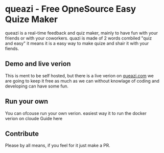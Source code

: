 # queazi - Free OpneSource Easy Quize Maker 
queazi is a real-time feedback and quiz maker, mainly to have fun with your friends or with your coworkers. quazi is made of 2 words combiled "quiz and easy" it means it is a easy way to make quize and shair it with your fiends.

## Demo and live verion
This is ment to be self hosted, but there is a live verion on [queazi.com](https://queazi.com) we are going to keep it free as much as we can without knowlage of coding and developing can have some fun. 

## Run your own 
You can ofcouse run your own verion. easiest way it to run the docker verion on cloude Guide here 

## Contribute
Please by all means, if you feel for it just make a PR.


